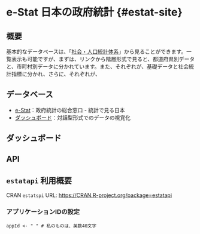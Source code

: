 # e-Stat 日本の政府統計 {#estat-site}

## 概要

基本的なデータベースは、「[社会・人口統計体系](https://www.e-stat.go.jp/stat-search/database?page=1&layout=normal&toukei=00200502)」から見ることができます。一覧表示も可能ですが、まずは、リンクから階層形式で見ると、都道府県別データと、市町村別データに分かれています。また、それぞれが、基礎データと社会統計指標に分かれ、さらに、それぞれが、

## データベース

* [e-Stat](https://www.e-stat.go.jp/)：政府統計の総合窓口 - 統計で見る日本
* [ダッシュボード](https://dashboard.e-stat.go.jp)：対話型形式でのデータの視覚化


## ダッシュボード

## API

## `estatapi` 利用概要

CRAN `estatspi` URL: https://CRAN.R-project.org/package=estatapi

### アプリケーションIDの設定

```
appId <- " " # 私のものは、英数40文字
```

<!-- ```{r include=FALSE} -->
<!-- appId <- read_lines("./../_data/key/estatkey.txt") -->
<!-- ``` -->


